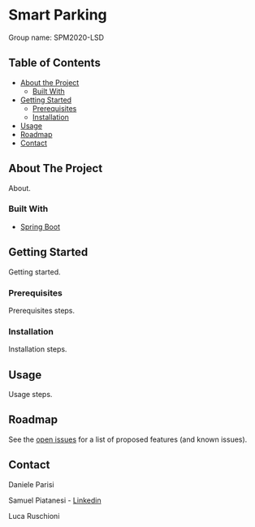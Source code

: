 # Smart Parking 

Group name: SPM2020-LSD


## Table of Contents

* [About the Project](#about-the-project)
  * [Built With](#built-with)
* [Getting Started](#getting-started)
  * [Prerequisites](#prerequisites)
  * [Installation](#installation)
* [Usage](#usage)
* [Roadmap](#roadmap)
* [Contact](#contact)


## About The Project

About.


### Built With

* [Spring Boot](https://spring.io/projects/spring-boot)



## Getting Started

Getting started.


### Prerequisites

Prerequisites steps.


### Installation

Installation steps.


## Usage

Usage steps.


## Roadmap

See the [open issues](https://github.com/FabrizioFornari/SPM2020-LSD/issues) for a list of proposed features (and known issues).


## Contact

Daniele Parisi

Samuel Piatanesi - [Linkedin](https://it.linkedin.com/in/samuel-piatanesi)

Luca Ruschioni
